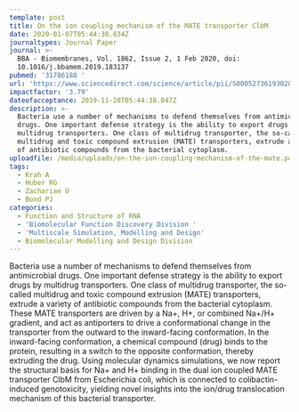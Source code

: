 ```yaml
---
template: post
title: On the ion coupling mechanism of the MATE transporter ClbM
date: 2020-01-07T05:44:38.834Z
journaltypes: Journal Paper
journal: >-
  BBA - Biomembranes, Vol. 1862, Issue 2, 1 Feb 2020, doi:
  10.1016/j.bbamem.2019.183137
pubmed: '31786188 '
url: 'https://www.sciencedirect.com/science/article/pii/S0005273619302858'
impactfactor: '3.79'
dateofacceptance: 2019-11-28T05:44:38.847Z
description: >-
  Bacteria use a number of mechanisms to defend themselves from antimicrobial
  drugs. One important defense strategy is the ability to export drugs by
  multidrug transporters. One class of multidrug transporter, the so-called
  multidrug and toxic compound extrusion (MATE) transporters, extrude a variety
  of antibiotic compounds from the bacterial cytoplasm.
uploadfile: /media/uploads/on-the-ion-coupling-mechanism-of-the-mate.pdf
tags:
  - Krah A
  - Huber RG
  - Zachariae U
  - Bond PJ
categories:
  - Function and Structure of RNA
  - 'Biomolecular Function Discovery Division '
  - 'Multiscale Simulation, Modelling and Design'
  - Biomolecular Modelling and Design Division
---
```

Bacteria use a number of mechanisms to defend themselves from antimicrobial drugs. One important defense strategy is the ability to export drugs by multidrug transporters. One class of multidrug transporter, the so-called multidrug and toxic compound extrusion (MATE) transporters, extrude a variety of antibiotic compounds from the bacterial cytoplasm. These MATE transporters are driven by a Na+, H+, or combined Na+/H+ gradient, and act as antiporters to drive a conformational change in the transporter from the outward to the inward-facing conformation. In the inward-facing conformation, a chemical compound (drug) binds to the protein, resulting in a switch to the opposite conformation, thereby extruding the drug. Using molecular dynamics simulations, we now report the structural basis for Na+ and H+ binding in the dual ion coupled MATE transporter ClbM from Escherichia coli, which is connected to colibactin-induced genotoxicity, yielding novel insights into the ion/drug translocation mechanism of this bacterial transporter.
